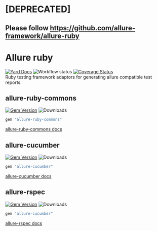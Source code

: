 # [DEPRECATED]
## Please follow https://github.com/allure-framework/allure-ruby
Allure ruby
=====================

[![Yard Docs](https://img.shields.io/badge/yard-docs-blue.svg)](https://rubydoc.info/github/allure-framework/allure-ruby/master)
![Workflow status](https://github.com/allure-framework/allure-ruby/workflows/Build/badge.svg)
[![Coverage Status](https://coveralls.io/repos/github/allure-framework/allure-ruby/badge.svg?branch=master)](https://coveralls.io/github/allure-framework/allure-ruby?branch=master)  
Ruby testing framework adaptors for generating allure compatible test reports.

## allure-ruby-commons

[![Gem Version](https://badge.fury.io/rb/allure-ruby-commons.svg)](https://badge.fury.io/rb/allure-ruby-commons)
![Downloads](https://ruby-gem-downloads-badge.herokuapp.com/allure-ruby-commons)

```ruby
gem "allure-ruby-commons"
```

[allure-ruby-commons docs](https://github.com/allure-framework/allure-ruby/blob/master/allure-ruby-commons/README.md)

## allure-cucumber

[![Gem Version](https://badge.fury.io/rb/allure-cucumber.svg)](https://badge.fury.io/rb/allure-cucumber)
![Downloads](https://ruby-gem-downloads-badge.herokuapp.com/allure-cucumber)

```ruby
gem "allure-cucumber"
```

[allure-cucumber docs](https://github.com/allure-framework/allure-ruby/blob/master/allure-cucumber/README.md)

## allure-rspec

[![Gem Version](https://badge.fury.io/rb/allure-rspec.svg)](https://badge.fury.io/rb/allure-rspec)
![Downloads](https://ruby-gem-downloads-badge.herokuapp.com/allure-rspec)

```ruby
gem "allure-cucumber"
```

[allure-rspec docs](https://github.com/allure-framework/allure-ruby/blob/master/allure-rspec/README.md)

